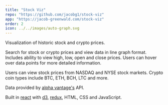 ```yaml
---
title: "Stock Viz"
repo: "https://github.com/jacobg1/stock-viz"
app: "https://jacob-greenwald.com/stock-viz"
order: 2
icon: ../../images/auto-graph.svg
---
```


Visualization of historic stock and crypto prices.

Search for stock or crypto prices and view data in line graph format. Includes ability to view high, low, open and close prices. Users can hover over data points for more detailed information.

Users can view stock prices from NASDAQ and NYSE stock markets. Crypto coin types include BTC, ETH, BCH, LTC and more.

Data provided by [alpha vantage's](https://www.alphavantage.co/) API.

Built in [react](https://reactjs.org/) with [d3](https://d3js.org/), [redux](https://redux.js.org/), HTML, CSS and JavaScript.
